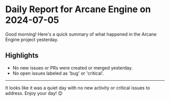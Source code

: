 # Daily Report for Arcane Engine on 2024-07-05

Good morning! Here's a quick summary of what happened in the Arcane Engine project yesterday.

## Highlights
- No new issues or PRs were created or merged yesterday.
- No open issues labeled as 'bug' or 'critical'.

---

It looks like it was a quiet day with no new activity or critical issues to address. Enjoy your day! 😊